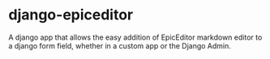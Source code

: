 django-epiceditor
=================

A django app that allows the easy addition of EpicEditor markdown editor to a django form field, whether in a custom app or the Django Admin.